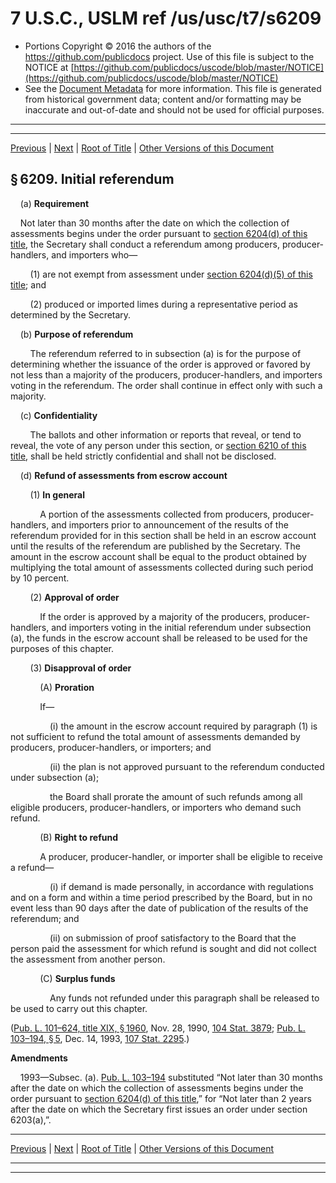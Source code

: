 ---
---

# 7 U.S.C., USLM ref /us/usc/t7/s6209

* Portions Copyright © 2016 the authors of the https://github.com/publicdocs project.
  Use of this file is subject to the NOTICE at [https://github.com/publicdocs/uscode/blob/master/NOTICE](https://github.com/publicdocs/uscode/blob/master/NOTICE)
* See the [Document Metadata](././../../../..//README.md) for more information.
  This file is generated from historical government data; content and/or formatting may be inaccurate and out-of-date and should not be used for official purposes.

----------
----------

[Previous](./../../../..//us/usc/t7/ch91/m__us_usc_t7_s6208.md) | [Next](./../../../..//us/usc/t7/ch91/m__us_usc_t7_s6210.md) | [Root of Title](./../../../../) | [Other Versions of this Document](https://publicdocs.github.io/go/links?ns=uslm&ref=%2Fus%2Fusc%2Ft7%2Fs6209)

## § 6209. Initial referendum

    (a) __Requirement__ 

    Not later than 30 months after the date on which the collection of assessments begins under the order pursuant to [section 6204(d) of this title][/us/usc/t7/s6204/d], the Secretary shall conduct a referendum among producers, producer-handlers, and importers who—

        (1) are not exempt from assessment under [section 6204(d)(5) of this title][/us/usc/t7/s6204/d/5]; and

        (2) produced or imported limes during a representative period as determined by the Secretary.

    (b) __Purpose of referendum__ 

        The referendum referred to in subsection (a) is for the purpose of determining whether the issuance of the order is approved or favored by not less than a majority of the producers, producer-handlers, and importers voting in the referendum. The order shall continue in effect only with such a majority.

    (c) __Confidentiality__ 

        The ballots and other information or reports that reveal, or tend to reveal, the vote of any person under this section, or [section 6210 of this title][/us/usc/t7/s6210], shall be held strictly confidential and shall not be disclosed.

    (d) __Refund of assessments from escrow account__ 

        (1) __In general__ 

            A portion of the assessments collected from producers, producer-handlers, and importers prior to announcement of the results of the referendum provided for in this section shall be held in an escrow account until the results of the referendum are published by the Secretary. The amount in the escrow account shall be equal to the product obtained by multiplying the total amount of assessments collected during such period by 10 percent.

        (2) __Approval of order__ 

            If the order is approved by a majority of the producers, producer-handlers, and importers voting in the initial referendum under subsection (a), the funds in the escrow account shall be released to be used for the purposes of this chapter.

        (3) __Disapproval of order__ 

            (A) __Proration__ 

            If—

                (i) the amount in the escrow account required by paragraph (1) is not sufficient to refund the total amount of assessments demanded by producers, producer-handlers, or importers; and

                (ii) the plan is not approved pursuant to the referendum conducted under subsection (a);

                the Board shall prorate the amount of such refunds among all eligible producers, producer-handlers, or importers who demand such refund.

            (B) __Right to refund__ 

            A producer, producer-handler, or importer shall be eligible to receive a refund—

                (i) if demand is made personally, in accordance with regulations and on a form and within a time period prescribed by the Board, but in no event less than 90 days after the date of publication of the results of the referendum; and

                (ii) on submission of proof satisfactory to the Board that the person paid the assessment for which refund is sought and did not collect the assessment from another person.

            (C) __Surplus funds__ 

                Any funds not refunded under this paragraph shall be released to be used to carry out this chapter.

([Pub. L. 101–624, title XIX, § 1960][/us/pl/101/624/s1960], Nov. 28, 1990, [104 Stat. 3879][/us/stat/104/3879]; [Pub. L. 103–194, § 5][/us/pl/103/194/s5], Dec. 14, 1993, [107 Stat. 2295][/us/stat/107/2295].)

 __Amendments__ 

    1993—Subsec. (a). [Pub. L. 103–194][/us/pl/103/194] substituted “Not later than 30 months after the date on which the collection of assessments begins under the order pursuant to [section 6204(d) of this title][/us/usc/t7/s6204/d],” for “Not later than 2 years after the date on which the Secretary first issues an order under section 6203(a),”.

----------

[Previous](./../../../..//us/usc/t7/ch91/m__us_usc_t7_s6208.md) | [Next](./../../../..//us/usc/t7/ch91/m__us_usc_t7_s6210.md) | [Root of Title](./../../../../) | [Other Versions of this Document](https://publicdocs.github.io/go/links?ns=uslm&ref=%2Fus%2Fusc%2Ft7%2Fs6209)

----------
----------

[/us/usc/t7/s6204/d]: https://publicdocs.github.io/go/links?ns=uslm&ref=%2Fus%2Fusc%2Ft7%2Fs6204%2Fd
[/us/usc/t7/s6204/d/5]: https://publicdocs.github.io/go/links?ns=uslm&ref=%2Fus%2Fusc%2Ft7%2Fs6204%2Fd%2F5
[/us/usc/t7/s6210]: https://publicdocs.github.io/go/links?ns=uslm&ref=%2Fus%2Fusc%2Ft7%2Fs6210
[/us/pl/101/624/s1960]: https://publicdocs.github.io/go/links?ns=uslm&ref=%2Fus%2Fpl%2F101%2F624%2Fs1960
[/us/stat/104/3879]: https://publicdocs.github.io/go/links?ns=uslm&ref=%2Fus%2Fstat%2F104%2F3879
[/us/pl/103/194/s5]: https://publicdocs.github.io/go/links?ns=uslm&ref=%2Fus%2Fpl%2F103%2F194%2Fs5
[/us/stat/107/2295]: https://publicdocs.github.io/go/links?ns=uslm&ref=%2Fus%2Fstat%2F107%2F2295
[/us/pl/103/194]: https://publicdocs.github.io/go/links?ns=uslm&ref=%2Fus%2Fpl%2F103%2F194
[/us/usc/t7/s6204/d]: https://publicdocs.github.io/go/links?ns=uslm&ref=%2Fus%2Fusc%2Ft7%2Fs6204%2Fd


